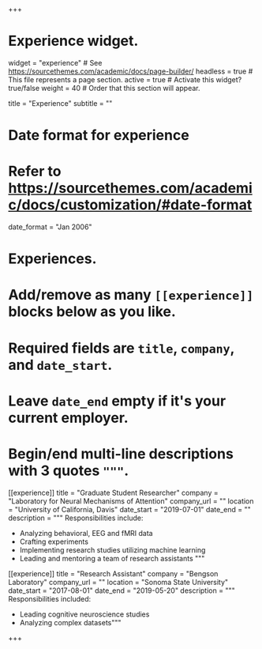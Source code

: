 +++
# Experience widget.
widget = "experience"  # See https://sourcethemes.com/academic/docs/page-builder/
headless = true  # This file represents a page section.
active = true  # Activate this widget? true/false
weight = 40  # Order that this section will appear.

title = "Experience"
subtitle = ""

# Date format for experience
#   Refer to https://sourcethemes.com/academic/docs/customization/#date-format
date_format = "Jan 2006"

# Experiences.
#   Add/remove as many `[[experience]]` blocks below as you like.
#   Required fields are `title`, `company`, and `date_start`.
#   Leave `date_end` empty if it's your current employer.
#   Begin/end multi-line descriptions with 3 quotes `"""`.
[[experience]]
  title = "Graduate Student Researcher"
  company = "Laboratory for Neural Mechanisms of Attention"
  company_url = ""
  location = "University of California, Davis"
  date_start = "2019-07-01"
  date_end = ""
  description = """
  Responsibilities include:
  
  * Analyzing behavioral, EEG and fMRI data
  * Crafting experiments
  * Implementing research studies utilizing machine learning
  * Leading and mentoring a team of research assistants
  """

[[experience]]
  title = "Research Assistant"
  company = "Bengson Laboratory"
  company_url = ""
  location = "Sonoma State University"
  date_start = "2017-08-01"
  date_end = "2019-05-20"
  description = """
  Responsibilities included:
  
  * Leading cognitive neuroscience studies
  * Analyzing complex datasets"""

+++

